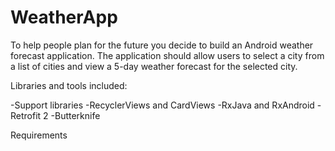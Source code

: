 # WeatherApp
To help people plan for the future you decide to build an Android weather forecast application. The application should allow users to select a city from a list of cities and view a 5-day weather forecast for the selected city.

Libraries and tools included:

-Support libraries
-RecyclerViews and CardViews
-RxJava and RxAndroid
-Retrofit 2
-Butterknife

Requirements
